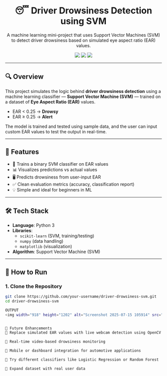 <h1 align="center">😴 Driver Drowsiness Detection using SVM</h1>

<p align="center">
  A machine learning mini-project that uses Support Vector Machines (SVM) to detect driver drowsiness based on simulated eye aspect ratio (EAR) values.
</p>

<p align="center">
  <img src="https://img.shields.io/badge/Python-3.x-blue?logo=python">
  <img src="https://img.shields.io/badge/Model-Support%20Vector%20Machine-green">
  <img src="https://img.shields.io/badge/Status-Completed-brightgreen">
</p>

---

## 🔍 Overview

This project simulates the logic behind **driver drowsiness detection** using a machine learning classifier — **Support Vector Machine (SVM)** — trained on a dataset of **Eye Aspect Ratio (EAR)** values.

- EAR < 0.25 → **Drowsy**
- EAR ≥ 0.25 → **Alert**

The model is trained and tested using sample data, and the user can input custom EAR values to test the output in real-time.

---

## 🎯 Features

- 🧠 Trains a binary SVM classifier on EAR values
- 📊 Visualizes predictions vs actual values
- 🖥 Predicts drowsiness from user-input EAR
- ✅ Clean evaluation metrics (accuracy, classification report)
- 💡 Simple and ideal for beginners in ML

---

## 🛠 Tech Stack

- **Language**: Python 3
- **Libraries**: 
  - `scikit-learn` (SVM, training/testing)
  - `numpy` (data handling)
  - `matplotlib` (visualization)
- **Algorithm**: Support Vector Machine (SVM)

---

## 🚀 How to Run

### 1. Clone the Repository
```bash
git clone https://github.com/your-username/driver-drowsiness-svm.git
cd driver-drowsiness-svm

OUTPUT
<img width="918" height="1202" alt="Screenshot 2025-07-15 105914" src="https://github.com/user-attachments/assets/f8a1ba06-60a7-4e5d-83b6-943209f09142" />


🔮 Future Enhancements
🔁 Replace simulated EAR values with live webcam detection using OpenCV

🎥 Real-time video-based drowsiness monitoring

📱 Mobile or dashboard integration for automotive applications

🤖 Try different classifiers like Logistic Regression or Random Forest

🧪 Expand dataset with real user data


